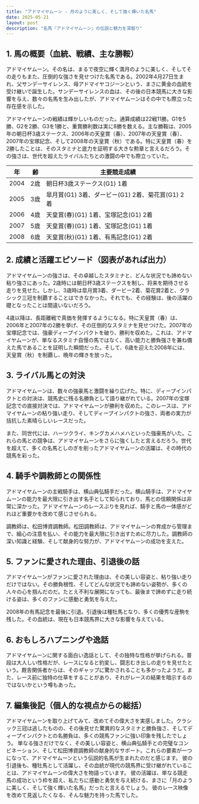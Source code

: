```yaml
---
title: "アドマイヤムーン - 月のように美しく、そして強く輝いた名馬"
date: 2025-05-21
layout: post
description: "名馬『アドマイヤムーン』の伝説と魅力を深堀り"
---
```


## 1. 馬の概要（血統、戦績、主な勝鞍）

アドマイヤムーン。その名は、まるで夜空に輝く満月のように美しく、そしてその走りもまた、圧倒的な強さを見せつけた名馬である。2002年4月27日生まれ、父サンデーサイレンス、母アドマイヤコジーンという、まさに黄金の血統を受け継いで誕生した。サンデーサイレンスの血は、その後の日本競馬に大きな影響を与え、数々の名馬を生み出したが、アドマイヤムーンはその中でも際立った存在感を示した。

アドマイヤムーンの戦績は輝かしいものだった。通算成績は22戦11勝。G1を5勝、G2を2勝、G3を1勝と、重賞勝利数は実に8勝を数える。主な勝鞍は、2005年の朝日杯3歳ステークス、2006年の天皇賞（春）、2007年の天皇賞（春）、2007年の宝塚記念、そして2008年の天皇賞（秋）である。特に天皇賞（春）を2勝したことは、そのスタミナと底力を証明する大きな勲章と言えるだろう。その強さは、世代を超えたライバルたちとの激闘の中でも際立っていた。

| 年 | 齢 | 主要競走成績 |
|---|---|---|
| 2004 | 2歳 | 朝日杯3歳ステークス(G1) 1着 |
| 2005 | 3歳 | 皐月賞(G1) 3着、ダービー(G1) 2着、菊花賞(G1) 2着 |
| 2006 | 4歳 | 天皇賞(春)(G1) 1着、宝塚記念(G1) 2着 |
| 2007 | 5歳 | 天皇賞(春)(G1) 1着、宝塚記念(G1) 1着 |
| 2008 | 6歳 | 天皇賞(秋)(G1) 1着、有馬記念(G1) 2着 |


## 2. 成績と活躍エピソード（図表があれば出力）

アドマイヤムーンの強さは、その卓越したスタミナと、どんな状況でも諦めない粘り強さにあった。2歳時には朝日杯3歳ステークスを制し、将来を期待させる走りを見せた。しかし、3歳時は皐月賞3着、ダービー2着、菊花賞2着と、クラシック三冠を制覇することはできなかった。それでも、その経験は、後の活躍の礎となったことは間違いないだろう。

4歳以降は、長距離戦で真価を発揮するようになる。特に天皇賞（春）は、2006年と2007年の2勝を挙げ、その圧倒的なスタミナを見せつけた。2007年の宝塚記念では、強豪ディープインパクトを破り、勝利を収めた。これは、アドマイヤムーンが、単なるスタミナ自慢の馬ではなく、高い能力と勝負強さを兼ね備えた馬であることを証明した瞬間だった。そして、6歳を迎えた2008年には、天皇賞（秋）を制覇し、晩年の輝きを放った。


## 3. ライバル馬との対決

アドマイヤムーンは、数々の強豪馬と激闘を繰り広げた。特に、ディープインパクトとの対決は、競馬史に残る名勝負として語り継がれている。2007年の宝塚記念での直接対決では、アドマイヤムーンが勝利を収めた。このレースは、アドマイヤムーンの粘り強い走り、そしてディープインパクトの強さ、両者の実力が拮抗した素晴らしいレースだった。

また、同世代には、ハーツクライ、キングカメハメハといった強豪馬がいた。これらの馬との競争は、アドマイヤムーンをさらに強くしたと言えるだろう。世代を超えて、多くの名馬としのぎを削ったアドマイヤムーンの活躍は、その時代の競馬を彩った。


## 4. 騎手や調教師との関係性

アドマイヤムーンの主戦騎手は、横山典弘騎手だった。横山騎手は、アドマイヤムーンの能力を最大限に引き出す名手として知られており、馬との信頼関係は非常に深かった。アドマイヤムーンのレースぶりを見れば、騎手と馬の一体感がどれほど重要かを改めて感じさせられる。

調教師は、松田博資調教師。松田調教師は、アドマイヤムーンの育成から管理まで、細心の注意を払い、その能力を最大限に引き出すために尽力した。調教師の深い知識と経験、そして献身的な努力が、アドマイヤムーンの成功を支えた。


## 5. ファンに愛された理由、引退後の話

アドマイヤムーンがファンに愛された理由は、その美しい容姿と、粘り強い走りだけではない。その勝負根性、そしてどんな状況でも諦めない姿勢が、多くの人々の心を掴んだのだ。たとえ不利な展開になっても、最後まで諦めずに走り続ける姿は、多くのファンに感動と勇気を与えた。

2008年の有馬記念を最後に引退。引退後は種牡馬となり、多くの優秀な産駒を残した。その血統は、現在も日本競馬界に大きな影響を与えている。


## 6. おもしろハプニングや逸話

アドマイヤムーンに関する面白い逸話として、その独特な性格が挙げられる。普段は大人しい性格だが、レースになると豹変し、闘志むき出しの走りを見せたという。厩舎関係者からは、そのギャップに驚かされることも多かったようだ。また、レース前に独特の仕草をすることがあり、それがレースの結果を暗示するのではないかという噂もあった。


## 7. 編集後記（個人的な視点からの総括）

アドマイヤムーンを取り上げてみて、改めてその偉大さを実感しました。クラシック三冠は逃したものの、その後見せた驚異的なスタミナと勝負強さ、そしてディープインパクトとの名勝負は、多くの競馬ファンに強い印象を残したでしょう。  単なる強さだけでなく、その美しい容姿と、横山典弘騎手との完璧なコンビネーション、そして松田博資調教師の献身的なサポート。これらの要素が一つになって、アドマイヤムーンという伝説的名馬が生まれたのだと感じます。  彼の引退後も、種牡馬として活躍し、その血統が現代の競馬界に受け継がれていることは、アドマイヤムーンの偉大さを物語っています。  彼の活躍は、単なる競走馬の成功という枠を超え、私たちに感動と勇気を与え続ける、まさに「月のように美しく、そして強く輝いた名馬」だったと言えるでしょう。  彼のレース映像を改めて見返したくなる、そんな魅力を持った馬でした。

